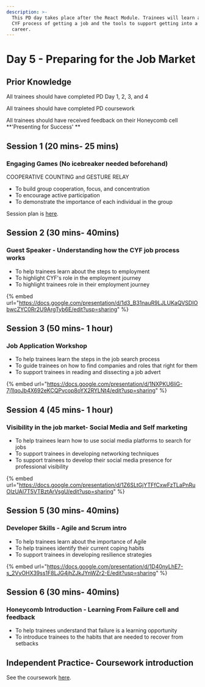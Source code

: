 ```yaml
---
description: >-
  This PD day takes place after the React Module. Trainees will learn about the
  CYF process of getting a job and the tools to support getting into a new
  career.
---
```


# Day 5 - Preparing for the Job Market

## Prior Knowledge&#x20;

All trainees should have completed PD Day 1, 2, 3, and 4

All trainees should have completed PD coursework&#x20;

All trainees should have received feedback on their Honeycomb cell **'Presenting for Success' **

## Session 1 (20 mins- 25 mins)

### Engaging Games (No icebreaker needed beforehand)&#x20;

COOPERATIVE COUNTING and GESTURE RELAY&#x20;

* To build group cooperation, focus, and concentration
* To encourage active participation&#x20;
* To demonstrate the importance of each individual in the group

Session plan is [here](https://personaldevelopment.codeyourfuture.io/sessions/react-pd-day-5/engaging-games).&#x20;

## Session 2 (30 mins- 40mins)

### Guest Speaker - Understanding how the CYF job process works

* To help trainees learn about the steps to employment
* To highlight CYF's role in the employment journey
* To highlight trainees role in their employment journey

{% embed url="https://docs.google.com/presentation/d/1d3_B31nauR9LJLUKaQVSDIObwcZYC0Rr2U9ArgTyb6E/edit?usp=sharing" %}



## Session 3 (50 mins- 1 hour)

### Job Application Workshop

* To help trainees learn the steps in the job search process
* To guide trainees on how to find companies and roles that right for them
* To support trainees in reading and dissecting a job advert

{% embed url="https://docs.google.com/presentation/d/1NXPKU6liG-7j1lqoJb4X692eKCQPvcop8oYX2RYLNt4/edit?usp=sharing" %}



## Session 4 (45 mins- 1 hour)

### Visibility in the job market- Social Media and Self marketing&#x20;

* To help trainees learn how to use social media platforms to search for jobs
* To support trainees in developing networking techniques
* To support trainees to develop their social media presence for professional visibility

{% embed url="https://docs.google.com/presentation/d/1Z6SLtGjYTFfCxwFzTLaPnRuOIzUAI7T5VTBztArVsgU/edit?usp=sharing" %}



## Session 5 (30 mins- 40mins)

### Developer Skills - Agile and Scrum intro

* To help trainees learn about the importance of Agile&#x20;
* To help trainees identify their current coping habits
* To support trainees in developing resilience strategies



{% embed url="https://docs.google.com/presentation/d/1D40nyLhE7-s_2VyOHX39ss1F8LJG4jhZJkJYnWZr2-E/edit?usp=sharing" %}



## Session 6 (30 mins- 40mins)

### Honeycomb Introduction - Learning From Failure cell and feedback <a href="honeycomb-introduction-maximising-my-time-cell-and-feedback" id="honeycomb-introduction-maximising-my-time-cell-and-feedback"></a>

* To help trainees understand that failure is a learning opportunity
* To introduce trainees to the habits that are needed to recover from setbacks



## Independent Practice- Coursework introduction ‌ <a href="independent-practice-coursework-introduction" id="independent-practice-coursework-introduction"></a>

See the coursework [here](https://personaldevelopment.codeyourfuture.io/sessions/js2-pd-day-4/coursework).

###
